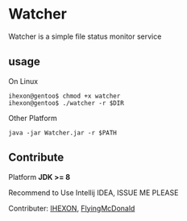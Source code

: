 # Watcher

Watcher is a simple file status monitor service

## usage 

On Linux

```shell script
ihexon@gentoo$ chmod +x watcher
ihexon@gentoo$ ./watcher -r $DIR
```

Other Platform

```shell script
java -jar Watcher.jar -r $PATH
```

## Contribute

Platform **JDK >= 8**

Recommend to Use Intellij IDEA, ISSUE ME PLEASE

Contributer: [IHEXON](https://github.com/ihexon), [FlyingMcDonald](https://github.com/FlyingMcDonald)